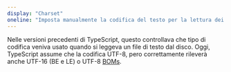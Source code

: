 ```yaml
---
display: "Charset"
oneline: "Imposta manualmente la codifica del testo per la lettura dei file"
---
```


Nelle versioni precedenti di TypeScript, questo controllava che tipo di codifica veniva usato quando si leggeva un file di testo dal disco. Oggi, TypeScript assume che la codifica UTF-8, pero correttamente rileverà anche UTF-16 (BE e LE) o UTF-8 [BOMs](https://it.wikipedia.org/wiki/Byte_Order_Mark).
